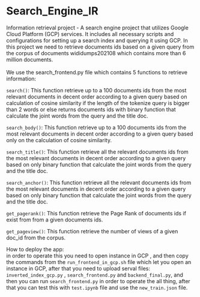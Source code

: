 # Search_Engine_IR
Information retrieval project - A search engine project that utilizes Google Cloud Platform (GCP) services. It includes all necessary scripts and configurations for setting up a search index and querying it using GCP.
In this project we need to retrieve documents ids based on a given query from the corpus of documents wididumps202108 which contains more than 6 million documents.<br /><br />
We use the search_frontend.py file which contains 5 functions to retrieve information:<br />

`search()`: This function retrieve up to a 100  documents ids from the most relevant documents in decent order according to a given query based on calculation of cosine similarity if the length of the tokenize query is bigger than 2 words or else returns documents ids with binary function that calculate the joint words from the query and the title doc.<br />

`search_body()`: This function retrieve up to a 100  documents ids from the most relevant documents in decent order according to a given query based only on the calculation of cosine similarity.<br />

`search_title()`: This function retrieve all the relevant documents ids from the most relevant documents in decent order according to a given query based on only binary function that calculate the joint words from the query and the title doc.<br />

`search_anchor()`: This function retrieve all the relevant documents ids from the most relevant documents in decent order according to a given query based on only binary function that calculate the joint words from the query and the title doc.<br />

`get_pagerank()`: This function retrieve the Page Rank of documents ids if exist from from a given documents ids.<br />

`get_pageview()`: This function retrieve the number of views of a given doc_id from the corpus.<br />

How to deploy the app:<br />
in order to operate this you need to open instance in GCP , and then copy the commands from the `run_frontend_in_gcp.sh` file which let you open an instance in GCP, after that you need to upload serval files: `inverted_index_gcp.py` , `search_frontend.py` and `backend_final.py`, and then you can run `search_frontend.py` in order to operate the all thing, after that you can test this with `test.ipynb` file and use the `new_train.json` file. 
